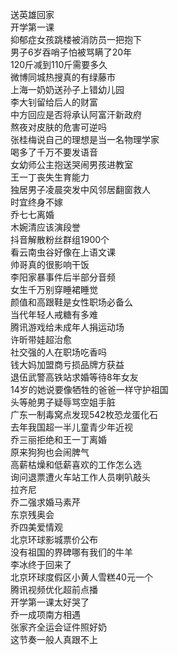 送英雄回家  
开学第一课  
抑郁症女孩跳楼被消防员一把抱下  
男子6岁吞哨子怕被骂瞒了20年  
120斤减到110斤需要多久  
微博同城热搜真的有绿藤市  
上海一奶奶送孙子上错幼儿园  
李大钊留给后人的财富  
中方回应是否将承认阿富汗新政府  
熬夜对皮肤的危害可逆吗  
张桂梅说自己的理想是当一名物理学家  
喝多了千万不要发语音  
女幼师公主抱送哭闹男孩进教室  
王一丁丧失生育能力  
独居男子凌晨突发中风邻居翻窗救人  
时宜终身不嫁  
乔七七离婚  
木婉清应该演段誉  
抖音解散粉丝群组1900个  
看云南虫谷好像在上语文课  
帅哥真的很影响干饭  
李阳家暴事件后半部分音频  
女生千万别穿睡裙睡觉  
颜值和高跟鞋是女性职场必备么  
当代年轻人戒糖有多难  
腾讯游戏给未成年人捐运动场  
许昕带娃超治愈  
社交强的人在职场吃香吗  
钱大妈加盟商亏损品牌方获益  
退伍武警高铁站求婚等待8年女友  
14岁的她说要像牺牲的爸爸一样守护祖国  
头等舱男子疑辱骂空姐手脏  
广东一制毒窝点发现542枚恐龙蛋化石  
去年我国超一半儿童青少年近视  
乔三丽拒绝和王一丁离婚  
原来狗狗也会闹脾气  
高薪枯燥和低薪喜欢的工作怎么选  
询问退票遭火车站工作人员喇叭敲头  
拉齐尼  
乔二强求婚马素芹  
东京残奥会  
乔四美爱情观  
北京环球影城票价公布  
没有祖国的界碑哪有我们的牛羊  
李冰终于回来了  
北京环球度假区小黄人雪糕40元一个  
腾讯视频优化超前点播  
开学第一课太好哭了  
乔一成项南方相遇  
张家齐全运会证件照好奶  
这节奏一般人真跟不上  
